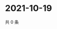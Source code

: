 # 2021-10-19

共 0 条

<!-- BEGIN WEIBO -->
<!-- 最后更新时间 Tue Oct 19 2021 16:13:33 GMT+0800 (China Standard Time) -->

<!-- END WEIBO -->
